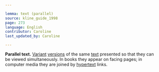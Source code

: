 ```yaml
---

lemma: text (parallel)
source: kline_guide_1998
page: 273
language: English
contributor: Caroline
last_updated_by: Caroline

---
```


**Parallel text.** [Variant](variant.html) [versions](version.html) of the same [text](text.html) presented so that they can be viewed simultaneously. In books they appear on facing pages; in computer media they are joined by [hypertext](hypertext.html) links.
